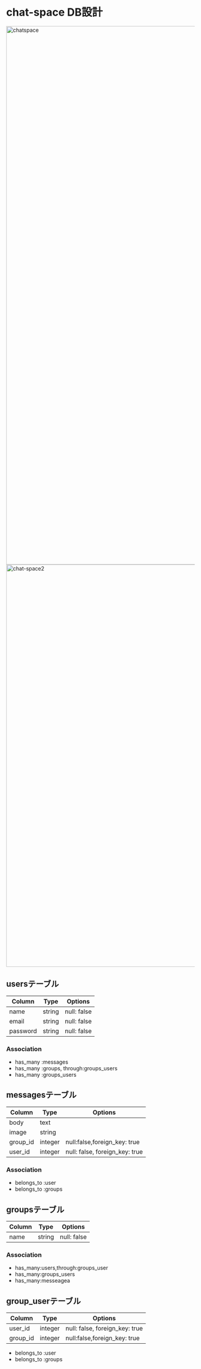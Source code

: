 # chat-space DB設計
<img width="1436" alt="chatspace" src="https://user-images.githubusercontent.com/61730661/85026902-3c2c7e80-b1b4-11ea-9502-3928e7207a42.png">
<img width="1073" alt="chat-space2" src="https://user-images.githubusercontent.com/61730661/85026924-43ec2300-b1b4-11ea-8c4c-90f50c4dcf79.png">

## usersテーブル
|Column|Type|Options|
|------|----|-------|
|name|string|null: false|
|email|string|null: false|
|password|string|null: false|
### Association
- has_many :messages
- has_many :groups, through:groups_users
- has_many :groups_users

## messagesテーブル
|Column|Type|Options|
|------|----|-------|
|body|text|
|image|string|
|group_id|integer|null:false,foreign_key: true|
|user_id|integer|null: false, foreign_key: true|
### Association
- belongs_to :user
- belongs_to :groups

## groupsテーブル
|Column|Type|Options|
|------|----|-------|
|name|string|null: false|

### Association
- has_many:users,through:groups_user
- has_many:groups_users
- has_many:messeagea

## group_userテーブル
|Column|Type|Options|
|------|----|-------|
|user_id|integer|null: false, foreign_key: true|
|group_id|integer|null:false,foreign_key: true|
- belongs_to :user
- belongs_to :groups
